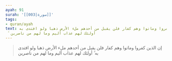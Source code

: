```yaml
---
ayah: 91
surah: '[[003|سورة]]'
tags:
- quran/ayah
text: إن الذين كفروا وماتوا وهم كفار فلن يقبل من أحدهم ملء الأرض ذهبا ولو افتدى به
  ۗ أولئك لهم عذاب أليم وما لهم من ناصرين
---
```

> إن الذين كفروا وماتوا وهم كفار فلن يقبل من أحدهم ملء الأرض ذهبا ولو افتدى به ۗ أولئك لهم عذاب أليم وما لهم من ناصرين
